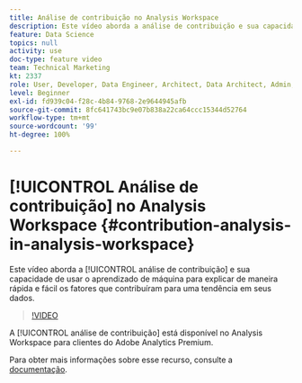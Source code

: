 ```yaml
---
title: Análise de contribuição no Analysis Workspace
description: Este vídeo aborda a análise de contribuição e sua capacidade de usar o aprendizado de máquina para explicar de maneira rápida e fácil os fatores que contribuíram para uma tendência em seus dados.
feature: Data Science
topics: null
activity: use
doc-type: feature video
team: Technical Marketing
kt: 2337
role: User, Developer, Data Engineer, Architect, Data Architect, Admin, Leader
level: Beginner
exl-id: fd939c04-f28c-4b84-9768-2e9644945afb
source-git-commit: 8fc641743bc9e07b838a22ca64ccc15344d52764
workflow-type: tm+mt
source-wordcount: '99'
ht-degree: 100%

---
```


# [!UICONTROL Análise de contribuição] no Analysis Workspace {#contribution-analysis-in-analysis-workspace}

Este vídeo aborda a [!UICONTROL análise de contribuição] e sua capacidade de usar o aprendizado de máquina para explicar de maneira rápida e fácil os fatores que contribuíram para uma tendência em seus dados.

>[!VIDEO](https://video.tv.adobe.com/v/25443/?quality=12&learn=on)

A [!UICONTROL análise de contribuição] está disponível no Analysis Workspace para clientes do Adobe Analytics Premium.

Para obter mais informações sobre esse recurso, consulte a [documentação](https://experienceleague.adobe.com/docs/analytics/analyze/analysis-workspace/virtual-analyst/anomaly-detection/anomaly-detection.html?lang=pt-BR).
